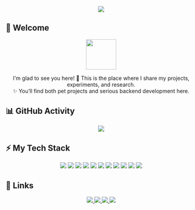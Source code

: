 <!-- Верхний баннер -->
<p align="center">
  <img src="https://readme-typing-svg.herokuapp.com?size=28&color=00FF99&center=true&vCenter=true&width=800&lines=👋+Hi!+Welcome+to+my+GitHub;💡+I'm+Gleb+btw;💡+Backend+Python+developer" />
</p>

## 👋 Welcome

<p align="center">
  <img src="https://media.giphy.com/media/hvRJCLFzcasrR4ia7z/giphy.gif" width="80"/>
</p>

<p align="center">
  I'm glad to see you here! 🌟  
  This is the place where I share my projects, experiments, and research.  
  <br>
  ✨ You’ll find both pet projects and serious backend development here.  
</p>

## 📊 GitHub Activity
<p align="center">
  <img src="https://github-profile-summary-cards.vercel.app/api/cards/profile-details?username=trrail&theme=github_dark" />
</p>

## ⚡ My Tech Stack  

<p align="center">
  <!-- Languages -->
  <img src="https://img.shields.io/badge/Python-3776AB?style=for-the-badge&logo=python&logoColor=white" />
  <img src="https://img.shields.io/badge/Bash-4EAA25?style=for-the-badge&logo=gnu-bash&logoColor=white" />

  <!-- Frameworks -->
  <img src="https://img.shields.io/badge/Django-092E20?style=for-the-badge&logo=django&logoColor=white" />

  <!-- Databases -->
  <img src="https://img.shields.io/badge/PostgreSQL-4169E1?style=for-the-badge&logo=postgresql&logoColor=white" />

  <!-- DevOps & OS -->
  <img src="https://img.shields.io/badge/Docker-2496ED?style=for-the-badge&logo=docker&logoColor=white" />
  <img src="https://img.shields.io/badge/Linux-FCC624?style=for-the-badge&logo=linux&logoColor=black" />

  <!-- Tools -->
  <img src="https://img.shields.io/badge/Git-F05032?style=for-the-badge&logo=git&logoColor=white" />
  <img src="https://img.shields.io/badge/GitHub-181717?style=for-the-badge&logo=github&logoColor=white" />
  <img src="https://img.shields.io/badge/PyCharm-000000?style=for-the-badge&logo=pycharm&logoColor=white" />

  <!-- Other -->
  <img src="https://img.shields.io/badge/REST%20API-02569B?style=for-the-badge&logo=swagger&logoColor=white" />
  <img src="https://img.shields.io/badge/JSON-000000?style=for-the-badge&logo=json&logoColor=white" />
</p>

## 🔗 Links

<p align="center">
  <!-- Telegram -->
  <a href="https://t.me/pollon_11" target="_blank">
    <img src="https://img.shields.io/badge/Telegram-26A5E4?style=for-the-badge&logo=telegram&logoColor=white" />
  </a>

  <!-- LinkedIn -->
  <a href="https://www.linkedin.com/in/yourusername" target="_blank">
    <img src="https://img.shields.io/badge/LinkedIn-0A66C2?style=for-the-badge&logo=linkedin&logoColor=white" />
  </a>

  <!-- Email -->
  <a href="mailto:trail.inproduct@gmail.com">
    <img src="https://img.shields.io/badge/Email-D14836?style=for-the-badge&logo=gmail&logoColor=white" />
  </a>

  <!-- LeetCode -->
  <a href="https://leetcode.com/u/t_r_a_i_l/" target="_blank">
    <img src="https://img.shields.io/badge/LeetCode-FFA116?style=for-the-badge&logo=leetcode&logoColor=white" />
  </a>
</p>
